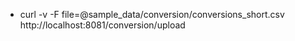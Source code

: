 - curl -v -F file=@sample_data/conversion/conversions_short.csv http://localhost:8081/conversion/upload